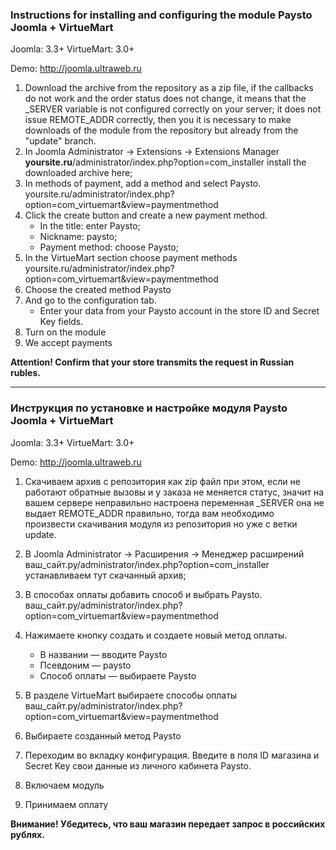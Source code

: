### Instructions for installing and configuring the module Paysto Joomla + VirtueMart

Joomla: 3.3+
VirtueMart: 3.0+ 

Demo: http://joomla.ultraweb.ru

1. Download the archive from the repository as a zip file, if the callbacks do not work and the order status does not change,
   it means that the _SERVER variable is not configured correctly on your server; it does not issue REMOTE_ADDR correctly, then you
   it is necessary to make downloads of the module from the repository but already from the "update" branch.
1. In Joomla Administrator -> Extensions -> Extensions Manager **yoursite.ru**/administrator/index.php?option=com_installer install the downloaded archive here;
1. In methods of payment, add a method and select Paysto.
yoursite.ru/administrator/index.php?option=com_virtuemart&view=paymentmethod
1. Click the create button and create a new payment method. 
	- In the title: enter Paysto;
	- Nickname: paysto;
	- Payment method: choose Paysto;
1. In the VirtueMart section choose payment methods
yoursite.ru/administrator/index.php?option=com_virtuemart&view=paymentmethod
1. Choose the created method Paysto 
1. And go to the configuration tab.
	- Enter your data from your Paysto account in the store ID and Secret Key fields.
2. Turn on the module
3. We accept payments

**Attention! Confirm that your store transmits the request in Russian rubles.**

------------

### Инструкция по установке и настройке модуля Paysto Joomla + VirtueMart
Joomla: 3.3+
VirtueMart: 3.0+ 

Demo: http://joomla.ultraweb.ru

1. Скачиваем  архив с репозитория как zip файл при этом, если не работают обратные вызовы и у заказа не меняется статус, 
   значит на вашем сервере неправильно настроена переменная _SERVER она не выдает REMOTE_ADDR правильно, тогда вам 
   необходимо произвести скачивания модуля из репозитория но уже с ветки update.
1. В Joomla Administrator -> Расширения -> Менеджер расширений ваш_сайт.ру/administrator/index.php?option=com_installer устанавливаем тут скачанный архив;
1. В способах оплаты добавить способ и выбрать Paysto.
ваш_сайт.ру/administrator/index.php?option=com_virtuemart&view=paymentmethod
1. Нажимаете кнопку создать и создаете новый метод оплаты.
	- В названии — вводите Paysto
	- Псевдоним — paysto
	- Способ оплаты — выбираете Paysto
1. В разделе VirtueMart выбираете способы оплаты
ваш_сайт.ру/administrator/index.php?option=com_virtuemart&view=paymentmethod
1. Выбираете созданный метод Paysto
1. Переходим во вкладку конфигурация.
Введите в поля ID магазина и Secret Key свои данные из  личного кабинета Paysto.

2. Включаем модуль
3. Принимаем оплату

**Внимание! Убедитесь, что ваш магазин передает запрос в российских рублях.**
